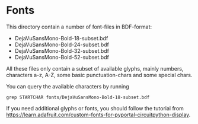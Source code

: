 Fonts
=====

This directory contain a number of font-files in BDF-format:

  - DejaVuSansMono-Bold-18-subset.bdf
  - DejaVuSansMono-Bold-24-subset.bdf
  - DejaVuSansMono-Bold-32-subset.bdf
  - DejaVuSansMono-Bold-52-subset.bdf

All these files only contain a subset of available glyphs, mainly
numbers, characters a-z, A-Z, some basic punctuation-chars and some special
chars.

You can query the available characters by running

    grep STARTCHAR fonts/DejaVuSansMono-Bold-18-subset.bdf

If you need additional glyphs or fonts, you should follow the tutorial from
<https://learn.adafruit.com/custom-fonts-for-pyportal-circuitpython-display>.
